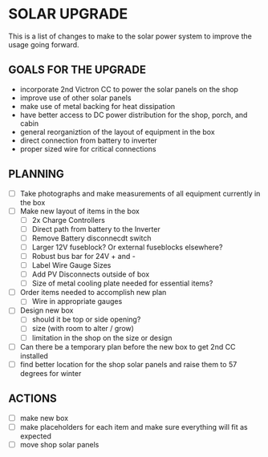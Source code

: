 # SOLAR UPGRADE

This is a list of changes to make to the solar power system to improve the usage going forward.

## GOALS FOR THE UPGRADE

- incorporate 2nd Victron CC to power the solar panels on the shop
- improve use of other solar panels
- make use of metal backing for heat dissipation
- have better access to DC power distribution for the shop, porch, and cabin
- general reorganiztion of the layout of equipment in the box
- direct connection from battery to inverter
- proper sized wire for critical connections


## PLANNING

- [ ] Take photographs and make measurements of all equipment currently in the box
- [ ] Make new layout of items in the box 
    - [ ] 2x Charge Controllers
    - [ ] Direct path from battery to the Inverter
    - [ ] Remove Battery disconnecdt switch
    - [ ] Larger 12V fuseblock? Or external fuseblocks elsewhere?
    - [ ] Robust bus bar for 24V + and -
    - [ ] Label Wire Gauge Sizes
    - [ ] Add PV Disconnects outside of box
    - [ ] Size of metal cooling plate needed for essential items?
- [ ] Order items needed to accomplish new plan
    - [ ] Wire in appropriate gauges
- [ ] Design new box
    - [ ] should it be top or side opening?
    - [ ] size (with room to alter / grow)
    - [ ] limitation in the shop on the size or design
- [ ] Can there be a temporary plan before the new box to get 2nd CC installed
- [ ] find better location for the shop solar panels and raise them to 57 degrees for winter

## ACTIONS

- [ ] make new box 
- [ ] make placeholders for each item and make sure everything will fit as expected
- [ ] move shop solar panels 
